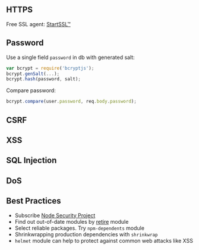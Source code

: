## HTTPS
Free SSL agent: [StartSSL™](http://www.startssl.com/)

## Password
Use a single field `password` in db with generated salt:
```js
var bcrypt = require('bcryptjs');
bcrypt.genSalt(...);
bcrypt.hash(password, salt);
```
Compare password:
```js
bcrypt.compare(user.password, req.body.password);
```

## CSRF

## XSS

## SQL Injection

## DoS

## Best Practices
- Subscribe [Node Security Project](https://nodesecurity.io/)
- Find out out-of-date modules by [retire](https://www.npmjs.com/package/retire) module
- Select reliable packages. Try `npm-dependents` module
- Shrinkwrapping production dependencies with `shrinkwrap`
- `helmet` module can help to protect against common web attacks like XSS
